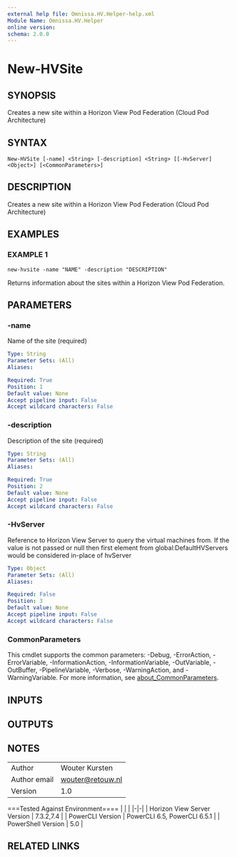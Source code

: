 ```yaml
---
external help file: Omnissa.HV.Helper-help.xml
Module Name: Omnissa.HV.Helper
online version:
schema: 2.0.0
---
```


# New-HVSite

## SYNOPSIS
Creates a new site within a Horizon View Pod Federation (Cloud Pod Architecture)

## SYNTAX

```
New-HVSite [-name] <String> [-description] <String> [[-HvServer] <Object>] [<CommonParameters>]
```

## DESCRIPTION
Creates a new site within a Horizon View Pod Federation (Cloud Pod Architecture)

## EXAMPLES

### EXAMPLE 1
```
new-hvsite -name "NAME" -description "DESCRIPTION"
```

Returns information about the sites within a Horizon View Pod Federation.

## PARAMETERS

### -name
Name of the site (required)

```yaml
Type: String
Parameter Sets: (All)
Aliases:

Required: True
Position: 1
Default value: None
Accept pipeline input: False
Accept wildcard characters: False
```

### -description
Description of the site (required)

```yaml
Type: String
Parameter Sets: (All)
Aliases:

Required: True
Position: 2
Default value: None
Accept pipeline input: False
Accept wildcard characters: False
```

### -HvServer
Reference to Horizon View Server to query the virtual machines from.
If the value is not passed or null then
first element from global:DefaultHVServers would be considered in-place of hvServer

```yaml
Type: Object
Parameter Sets: (All)
Aliases:

Required: False
Position: 3
Default value: None
Accept pipeline input: False
Accept wildcard characters: False
```

### CommonParameters
This cmdlet supports the common parameters: -Debug, -ErrorAction, -ErrorVariable, -InformationAction, -InformationVariable, -OutVariable, -OutBuffer, -PipelineVariable, -Verbose, -WarningAction, and -WarningVariable. For more information, see [about_CommonParameters](http://go.microsoft.com/fwlink/?LinkID=113216).

## INPUTS

## OUTPUTS

## NOTES
| | |
|-|-|
| Author | Wouter Kursten |
| Author email | wouter@retouw.nl |
| Version | 1.0 |

===Tested Against Environment====
| | |
|-|-|
| Horizon View Server Version | 7.3.2,7.4 |
| PowerCLI Version | PowerCLI 6.5, PowerCLI 6.5.1 |
| PowerShell Version | 5.0 |

## RELATED LINKS
